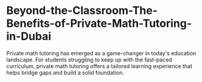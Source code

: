 # Beyond-the-Classroom-The-Benefits-of-Private-Math-Tutoring-in-Dubai
Private math tutoring has emerged as a game-changer in today's education landscape. For students struggling to keep up with the fast-paced curriculum, private math tutoring offers a tailored learning experience that helps bridge gaps and build a solid foundation.
